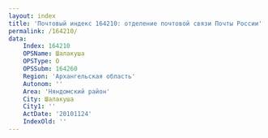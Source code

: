 ```yaml
---
layout: index
title: 'Почтовый индекс 164210: отделение почтовой связи Почты России'
permalink: /164210/
data:
    Index: 164210
    OPSName: Шалакуша
    OPSType: О
    OPSSubm: 164260
    Region: 'Архангельская область'
    Autonom: ''
    Area: 'Няндомский район'
    City: Шалакуша
    City1: ''
    ActDate: '20101124'
    IndexOld: ''
---
```

